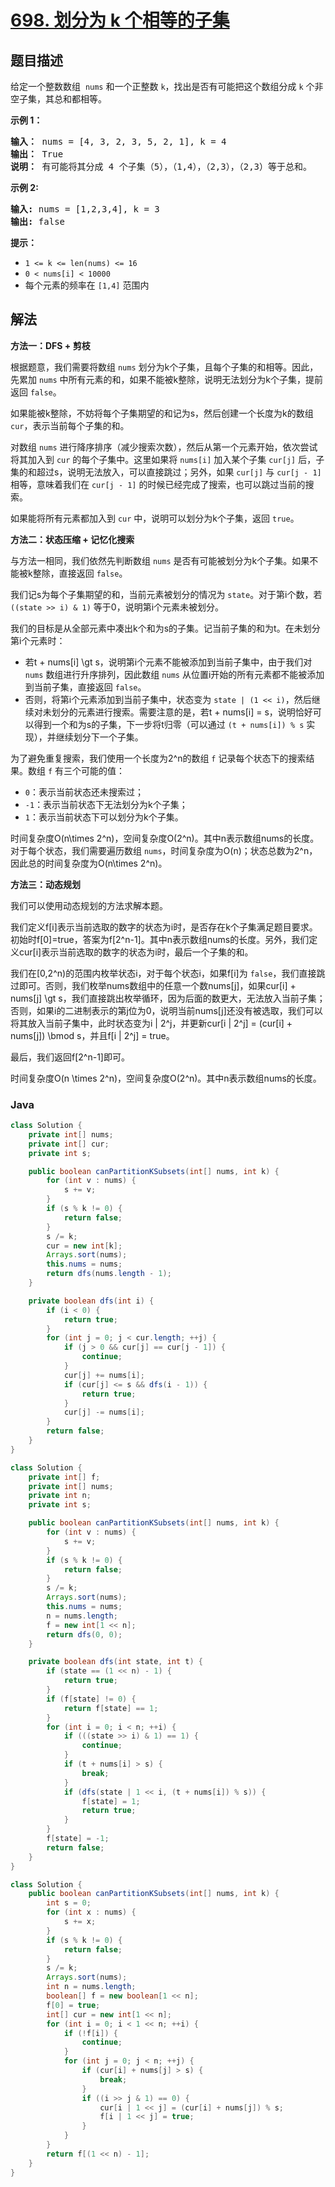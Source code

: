 # [698. 划分为 k 个相等的子集](https://leetcode.cn/problems/partition-to-k-equal-sum-subsets)

## 题目描述

<p>给定一个整数数组&nbsp;&nbsp;<code>nums</code> 和一个正整数 <code>k</code>，找出是否有可能把这个数组分成 <code>k</code> 个非空子集，其总和都相等。</p>

<p><strong>示例 1：</strong></p>

<pre>
<strong>输入：</strong> nums = [4, 3, 2, 3, 5, 2, 1], k = 4
<strong>输出：</strong> True
<strong>说明：</strong> 有可能将其分成 4 个子集（5），（1,4），（2,3），（2,3）等于总和。</pre>

<p><strong>示例 2:</strong></p>

<pre>
<strong>输入:</strong> nums = [1,2,3,4], k = 3
<strong>输出:</strong> false</pre>

<p><strong>提示：</strong></p>

<ul>
	<li><code>1 &lt;= k &lt;= len(nums) &lt;= 16</code></li>
	<li><code>0 &lt; nums[i] &lt; 10000</code></li>
	<li>每个元素的频率在 <code>[1,4]</code> 范围内</li>
</ul>

## 解法

**方法一：DFS + 剪枝**

根据题意，我们需要将数组 `nums` 划分为k个子集，且每个子集的和相等。因此，先累加 `nums` 中所有元素的和，如果不能被k整除，说明无法划分为k个子集，提前返回 `false`。

如果能被k整除，不妨将每个子集期望的和记为s，然后创建一个长度为k的数组 `cur`，表示当前每个子集的和。

对数组 `nums` 进行降序排序（减少搜索次数），然后从第一个元素开始，依次尝试将其加入到 `cur` 的每个子集中。这里如果将 `nums[i]` 加入某个子集 `cur[j]` 后，子集的和超过s，说明无法放入，可以直接跳过；另外，如果 `cur[j]` 与 `cur[j - 1]` 相等，意味着我们在 `cur[j - 1]` 的时候已经完成了搜索，也可以跳过当前的搜索。

如果能将所有元素都加入到 `cur` 中，说明可以划分为k个子集，返回 `true`。

**方法二：状态压缩 + 记忆化搜索**

与方法一相同，我们依然先判断数组 `nums` 是否有可能被划分为k个子集。如果不能被k整除，直接返回 `false`。

我们记s为每个子集期望的和，当前元素被划分的情况为 `state`。对于第i个数，若 `((state >> i) & 1)` 等于0，说明第i个元素未被划分。

我们的目标是从全部元素中凑出k个和为s的子集。记当前子集的和为t。在未划分第i个元素时：

-   若t + nums[i] \gt s，说明第i个元素不能被添加到当前子集中，由于我们对 `nums` 数组进行升序排列，因此数组 `nums` 从位置i开始的所有元素都不能被添加到当前子集，直接返回 `false`。
-   否则，将第i个元素添加到当前子集中，状态变为 `state | (1 << i)`，然后继续对未划分的元素进行搜索。需要注意的是，若t + nums[i] = s，说明恰好可以得到一个和为s的子集，下一步将t归零（可以通过 `(t + nums[i]) % s` 实现），并继续划分下一个子集。

为了避免重复搜索，我们使用一个长度为2^n的数组 `f` 记录每个状态下的搜索结果。数组 `f` 有三个可能的值：

-   `0`：表示当前状态还未搜索过；
-   `-1`：表示当前状态下无法划分为k个子集；
-   `1`：表示当前状态下可以划分为k个子集。

时间复杂度O(n\times 2^n)，空间复杂度O(2^n)。其中n表示数组nums的长度。对于每个状态，我们需要遍历数组 `nums`，时间复杂度为O(n)；状态总数为2^n，因此总的时间复杂度为O(n\times 2^n)。

**方法三：动态规划**

我们可以使用动态规划的方法求解本题。

我们定义f[i]表示当前选取的数字的状态为i时，是否存在k个子集满足题目要求。初始时f[0]=true，答案为f[2^n-1]。其中n表示数组nums的长度。另外，我们定义cur[i]表示当前选取的数字的状态为i时，最后一个子集的和。

我们在[0,2^n)的范围内枚举状态i，对于每个状态i，如果f[i]为 `false`，我们直接跳过即可。否则，我们枚举nums数组中的任意一个数nums[j]，如果cur[i] + nums[j] \gt s，我们直接跳出枚举循环，因为后面的数更大，无法放入当前子集；否则，如果i的二进制表示的第j位为0，说明当前nums[j]还没有被选取，我们可以将其放入当前子集中，此时状态变为i | 2^j，并更新cur[i | 2^j] = (cur[i] + nums[j]) \bmod s，并且f[i | 2^j] = true。

最后，我们返回f[2^n-1]即可。

时间复杂度O(n \times 2^n)，空间复杂度O(2^n)。其中n表示数组nums的长度。

### **Java**

```java
class Solution {
    private int[] nums;
    private int[] cur;
    private int s;

    public boolean canPartitionKSubsets(int[] nums, int k) {
        for (int v : nums) {
            s += v;
        }
        if (s % k != 0) {
            return false;
        }
        s /= k;
        cur = new int[k];
        Arrays.sort(nums);
        this.nums = nums;
        return dfs(nums.length - 1);
    }

    private boolean dfs(int i) {
        if (i < 0) {
            return true;
        }
        for (int j = 0; j < cur.length; ++j) {
            if (j > 0 && cur[j] == cur[j - 1]) {
                continue;
            }
            cur[j] += nums[i];
            if (cur[j] <= s && dfs(i - 1)) {
                return true;
            }
            cur[j] -= nums[i];
        }
        return false;
    }
}
```

```java
class Solution {
    private int[] f;
    private int[] nums;
    private int n;
    private int s;

    public boolean canPartitionKSubsets(int[] nums, int k) {
        for (int v : nums) {
            s += v;
        }
        if (s % k != 0) {
            return false;
        }
        s /= k;
        Arrays.sort(nums);
        this.nums = nums;
        n = nums.length;
        f = new int[1 << n];
        return dfs(0, 0);
    }

    private boolean dfs(int state, int t) {
        if (state == (1 << n) - 1) {
            return true;
        }
        if (f[state] != 0) {
            return f[state] == 1;
        }
        for (int i = 0; i < n; ++i) {
            if (((state >> i) & 1) == 1) {
                continue;
            }
            if (t + nums[i] > s) {
                break;
            }
            if (dfs(state | 1 << i, (t + nums[i]) % s)) {
                f[state] = 1;
                return true;
            }
        }
        f[state] = -1;
        return false;
    }
}
```

```java
class Solution {
    public boolean canPartitionKSubsets(int[] nums, int k) {
        int s = 0;
        for (int x : nums) {
            s += x;
        }
        if (s % k != 0) {
            return false;
        }
        s /= k;
        Arrays.sort(nums);
        int n = nums.length;
        boolean[] f = new boolean[1 << n];
        f[0] = true;
        int[] cur = new int[1 << n];
        for (int i = 0; i < 1 << n; ++i) {
            if (!f[i]) {
                continue;
            }
            for (int j = 0; j < n; ++j) {
                if (cur[i] + nums[j] > s) {
                    break;
                }
                if ((i >> j & 1) == 0) {
                    cur[i | 1 << j] = (cur[i] + nums[j]) % s;
                    f[i | 1 << j] = true;
                }
            }
        }
        return f[(1 << n) - 1];
    }
}
```

